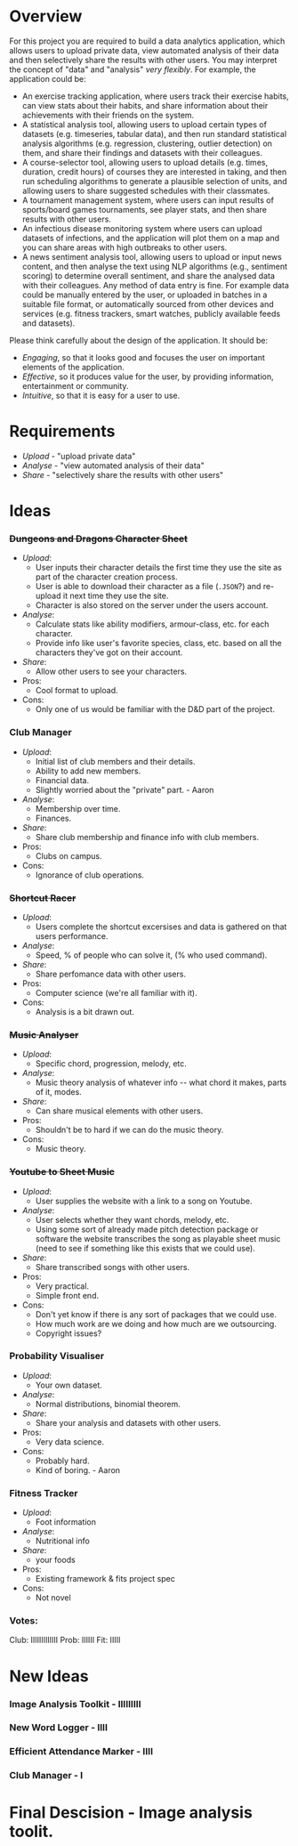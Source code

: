 # Overview
For this project you are required to build a data analytics application, which allows users to upload private data, view automated analysis of their data and then selectively share the results with other users. You may interpret the concept of "data" and "analysis"  _very_ _flexibly_. For example, the application could be:

-   An exercise tracking application, where users track their exercise habits, can view stats about their habits, and share information about their achievements with their friends on the system.
-   A statistical analysis tool, allowing users to upload certain types of datasets (e.g. timeseries, tabular data), and then run standard statistical analysis algorithms (e.g. regression, clustering, outlier detection) on them, and share their findings and datasets with their colleagues.
-   A course-selector tool, allowing users to upload details (e.g. times, duration, credit hours) of courses they are interested in taking, and then run scheduling algorithms to generate a plausible selection of units, and allowing users to share suggested schedules with their classmates.
-   A tournament management system, where users can input results of sports/board games tournaments, see player stats, and then share results with other users.
-   An infectious disease monitoring system where users can upload datasets of infections, and the application will plot them on a map and you can share areas with high outbreaks to other users.
-   A news sentiment analysis tool, allowing users to upload or input news content, and then analyse the text using NLP algorithms (e.g., sentiment scoring) to determine overall sentiment, and share the analysed data with their colleagues.
Any method of data entry is fine. For example data could be manually entered by the user, or uploaded in batches in a suitable file format, or automatically sourced from other devices and services (e.g. fitness trackers, smart watches, publicly available feeds and datasets).

Please think carefully about the design of the application. It should be:

-   _Engaging_, so that it looks good and focuses the user on important elements of the application.
-   _Effective_, so it produces value for the user, by providing information, entertainment or community.
-   _Intuitive_, so that it is easy for a user to use.

# Requirements
- _Upload_ - "upload private data"
- _Analyse_ - "view automated analysis of their data"
- _Share_ - "selectively share the results with other users"

# Ideas
### ~~Dungeons and Dragons Character Sheet~~
- _Upload_:
	- User inputs their character details the first time they use the site as part of the character creation process.
	- User is able to download their character as a file (`.JSON`?) and re-upload it next time they use the site.
	- Character is also stored on the server under the users account.
- _Analyse_:
	- Calculate stats like ability modifiers, armour-class, etc. for each character.
	- Provide info like user's favorite species, class, etc. based on all the characters they've got on their account.
- _Share_:
	- Allow other users to see your characters.
- Pros:
	- Cool format to upload.
- Cons:
	- Only one of us would be familiar with the D&D part of the project.

### Club Manager
- _Upload_:
	- Initial list of club members and their details.
	- Ability to add new members.
	- Financial data.
	- Slightly worried about the "private" part. - Aaron
- _Analyse_:
	- Membership over time.
	- Finances. 
- _Share_:
	- Share club membership and finance info with club members.
- Pros:
	- Clubs on campus.
- Cons:
	- Ignorance of club operations.

### ~~Shortcut Racer~~
- _Upload_:
	- Users complete the shortcut excersises and data is gathered on that users performance.
- _Analyse_:
	- Speed, % of people who can solve it, (% who used command).
- _Share_:
	- Share perfomance data with other users.
- Pros:
	- Computer science (we're all familiar with it).
- Cons:
	- Analysis is a bit drawn out.

### ~~Music Analyser~~
- _Upload_:
	- Specific chord, progression, melody, etc.
- _Analyse_:
	- Music theory analysis of whatever info -- what chord it makes, parts of it, modes.
- _Share_:
	- Can share musical elements with other users.
- Pros:
	- Shouldn't be to hard if we can do the music theory.
- Cons:
	- Music theory.

### ~~Youtube to Sheet Music~~
- _Upload_:
	- User supplies the website with a link to a song on Youtube.
- _Analyse_:
	- User selects whether they want chords, melody, etc.
	- Using some sort of already made pitch detection package or software the website transcribes the song as playable sheet music (need to see if something like this exists that we could use).
- _Share_:
 	- Share transcribed songs with other users.
- Pros:
	- Very practical.
 	- Simple front end.
- Cons:
	- Don't yet know if there is any sort of packages that we could use.
	- How much work are we doing and how much are we outsourcing.
	- Copyright issues?
    
### Probability Visualiser
- _Upload_:
	- Your own dataset.
- _Analyse_:
	- Normal distributions, binomial theorem.
- _Share_:
	- Share your analysis and datasets with other users.
- Pros:
	- Very data science.
- Cons:
	- Probably hard.
 	- Kind of boring. - Aaron
 
### Fitness Tracker
- _Upload_:
	- Foot information
- _Analyse_:
	- Nutritional info
 - _Share_:
   	- your foods
- Pros:
	- Existing framework & fits project spec
 - Cons:
	- Not novel
### Votes:
Club: IIIIIIIIIIIII
Prob: IIIIII
Fit: IIIII


# New Ideas

### Image Analysis Toolkit - IIIIIIIII
### New Word Logger - IIII
### Efficient Attendance Marker - IIII
### Club Manager - I

# Final Descision - Image analysis toolit.
